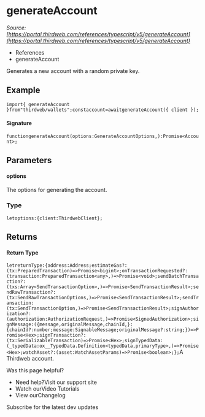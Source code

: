 # generateAccount

*Source: [https://portal.thirdweb.com/references/typescript/v5/generateAccount](https://portal.thirdweb.com/references/typescript/v5/generateAccount)*

* References
* generateAccount

Generates a new account with a random private key.

## Example

`import{ generateAccount }from"thirdweb/wallets";constaccount=awaitgenerateAccount({ client });`
#### Signature

`functiongenerateAccount(options:GenerateAccountOptions,):Promise<Account>;`
## Parameters

#### options

The options for generating the account.

### Type

`letoptions:{client:ThirdwebClient};`
## Returns

#### Return Type

`letreturnType:{address:Address;estimateGas?:(tx:PreparedTransaction)=>Promise<bigint>;onTransactionRequested?:(transaction:PreparedTransaction<any>,)=>Promise<void>;sendBatchTransaction?:(txs:Array<SendTransactionOption>,)=>Promise<SendTransactionResult>;sendRawTransaction?:(tx:SendRawTransactionOptions,)=>Promise<SendTransactionResult>;sendTransaction:(tx:SendTransactionOption,)=>Promise<SendTransactionResult>;signAuthorization?:(authorization:AuthorizationRequest,)=>Promise<SignedAuthorization>;signMessage:({message,originalMessage,chainId,}:{chainId?:number;message:SignableMessage;originalMessage?:string;})=>Promise<Hex>;signTransaction?:(tx:SerializableTransaction)=>Promise<Hex>;signTypedData:(_typedData:ox__TypedData.Definition<typedData,primaryType>,)=>Promise<Hex>;watchAsset?:(asset:WatchAssetParams)=>Promise<boolean>;};`A Thirdweb account.

Was this page helpful?

* Need help?Visit our support site
* Watch ourVideo Tutorials
* View ourChangelog

Subscribe for the latest dev updates

